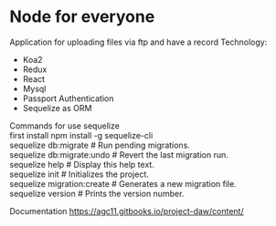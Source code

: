 
# Node for everyone

Application for uploading files via ftp and have a record
Technology:
* Koa2
* Redux
* React
* Mysql
* Passport Authentication
* Sequelize as ORM


Commands for use sequelize  
first install npm install -g sequelize-cli  
sequelize db:migrate        # Run pending migrations.  
sequelize db:migrate:undo   # Revert the last migration run.  
sequelize help              # Display this help text.  
sequelize init              # Initializes the project.  
sequelize migration:create  # Generates a new migration file.  
sequelize version           # Prints the version number.  

Documentation https://agc11.gitbooks.io/project-daw/content/
